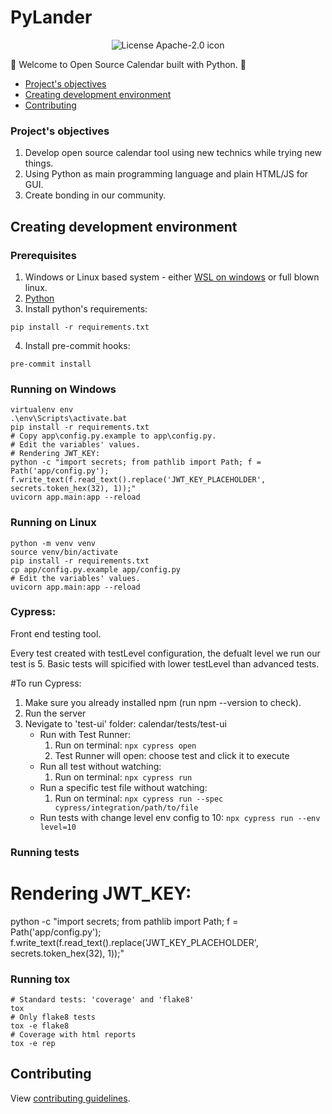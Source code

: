 # PyLander

<p style="text-align:center">
  <img title="Apache-2.0" alt="License Apache-2.0 icon" src="https://img.shields.io/github/license/PythonFreeCourse/calendar.svg">
</p>

👋 Welcome to Open Source Calendar built with Python. 🐍

* [Project's objectives](#Project's-objectives)
* [Creating development environment](#creating-development-environment)
* [Contributing](#contributing)
### Project's objectives
1. Develop open source calendar tool using new technics while trying new things.
2. Using Python as main programming language and plain HTML/JS for GUI.
3. Create bonding in our community.

## Creating development environment
### Prerequisites
1. Windows or Linux based system - either [WSL on windows](https://docs.microsoft.com/en-us/windows/wsl/install-win10) or full blown linux.
2. [Python](https://www.python.org/downloads/release/python-385/)
3. Install python's requirements:
```shell
pip install -r requirements.txt
```
4. Install pre-commit hooks:
```shell
pre-commit install
```

### Running on Windows

```shell
virtualenv env
.\env\Scripts\activate.bat
pip install -r requirements.txt
# Copy app\config.py.example to app\config.py.
# Edit the variables' values.
# Rendering JWT_KEY:
python -c "import secrets; from pathlib import Path; f = Path('app/config.py'); f.write_text(f.read_text().replace('JWT_KEY_PLACEHOLDER', secrets.token_hex(32), 1));"
uvicorn app.main:app --reload
```

### Running on Linux
```shell
python -m venv venv
source venv/bin/activate
pip install -r requirements.txt
cp app/config.py.example app/config.py
# Edit the variables' values.
uvicorn app.main:app --reload
```

### Cypress:
Front end testing tool.

Every test created with testLevel configuration, the defualt level we run our test is 5.
Basic tests will spicified with lower testLevel than advanced tests.

#To run Cypress:

1. Make sure you already installed npm (run npm --version to check).
2. Run the server
3. Nevigate to 'test-ui' folder: calendar/tests/test-ui
    - Run with Test Runner:
        1. Run on terminal: ```npx cypress open```
        2. Test Runner will open: choose test and click it to execute
    - Run all test without watching:
        1. Run on terminal: ```npx cypress run```
    - Run a specific test file without watching:
        1. Run on terminal: ```npx cypress run --spec cypress/integration/path/to/file```
    - Run tests with change level env config to 10: ```npx cypress run --env level=10```
### Running tests
# Rendering JWT_KEY:
python -c "import secrets; from pathlib import Path; f = Path('app/config.py'); f.write_text(f.read_text().replace('JWT_KEY_PLACEHOLDER', secrets.token_hex(32), 1));"

### Running tox
```shell
# Standard tests: 'coverage' and 'flake8'
tox
# Only flake8 tests
tox -e flake8
# Coverage with html reports
tox -e rep
```

## Contributing
View [contributing guidelines](https://github.com/PythonFreeCourse/calendar/blob/master/CONTRIBUTING.md).
